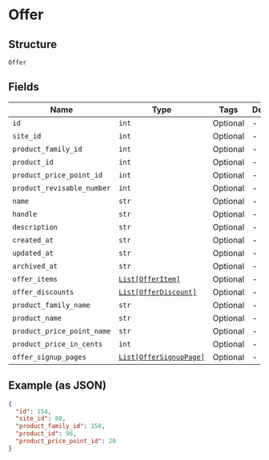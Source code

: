 
# Offer

## Structure

`Offer`

## Fields

| Name | Type | Tags | Description |
|  --- | --- | --- | --- |
| `id` | `int` | Optional | - |
| `site_id` | `int` | Optional | - |
| `product_family_id` | `int` | Optional | - |
| `product_id` | `int` | Optional | - |
| `product_price_point_id` | `int` | Optional | - |
| `product_revisable_number` | `int` | Optional | - |
| `name` | `str` | Optional | - |
| `handle` | `str` | Optional | - |
| `description` | `str` | Optional | - |
| `created_at` | `str` | Optional | - |
| `updated_at` | `str` | Optional | - |
| `archived_at` | `str` | Optional | - |
| `offer_items` | [`List[OfferItem]`](../../doc/models/offer-item.md) | Optional | - |
| `offer_discounts` | [`List[OfferDiscount]`](../../doc/models/offer-discount.md) | Optional | - |
| `product_family_name` | `str` | Optional | - |
| `product_name` | `str` | Optional | - |
| `product_price_point_name` | `str` | Optional | - |
| `product_price_in_cents` | `int` | Optional | - |
| `offer_signup_pages` | [`List[OfferSignupPage]`](../../doc/models/offer-signup-page.md) | Optional | - |

## Example (as JSON)

```json
{
  "id": 154,
  "site_id": 80,
  "product_family_id": 158,
  "product_id": 96,
  "product_price_point_id": 20
}
```

